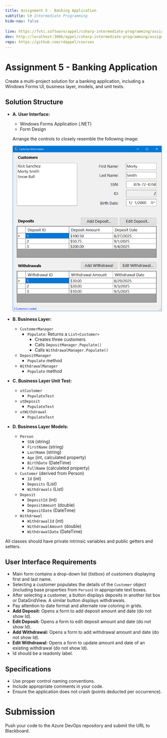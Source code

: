 ```yaml
---
title: Assignment 5 - Banking Application
subtitle: C# Intermediate Programming
hide-nav: false

live: https://fvtc.software/appel/csharp-intermediate-programming/assignments/banking-part1
dev: http://localhost:3006/appel/csharp-intermediate-programming/assignments/banking-part1
repo: https://github.com/rdappel/courses
---
```


# Assignment 5 - Banking Application

Create a multi-project solution for a banking application, including a Windows Forms UI, business layer, models, and unit tests.

## Solution Structure

- **A. User Interface:**
  - Windows Forms Application (.NET)
  - Form Design

  Arrange the controls to closely resemble the following image:

    ![Banking Application Layout](https://raw.githubusercontent.com/rdappel/courses/refs/heads/master/support-files/cs-intermed/banking1-running.png)

- **B. Business Layer:**
  - `CustomerManager`
    - `Populate`: Returns a `List<Customer>`
      - Creates three customers
      - Calls `DepositManager.Populate()`
      - Calls `WithdrawalManager.Populate()`
  - `DepositManager`
    - `Populate` method
  - `WithdrawalManager`
    - `Populate` method

- **C. Business Layer Unit Test:**
  - `utCustomer`
    - `PopulateTest`
  - `utDeposit`
    - `PopulateTest`
  - `utWithdrawal`
    - `PopulateTest`

- **D. Business Layer Models:**
  - `Person`
    - `SSN` (string)
    - `FirstName` (string)
    - `LastName` (string)
    - `Age` (int, calculated property)
    - `BirthDate` (DateTime)
    - `FullName` (calculated property)
  - `Customer` (derived from Person)
    - `Id` (int)
    - `Deposits` (List<Deposit>)
    - `Withdrawals` (List<Withdrawal>)
  - `Deposit`
    - `DepositId` (int)
    - `DepositAmount` (double)
    - `DepositDate` (DateTime)
  - `Withdrawal`
    - `WithdrawalId` (int)
    - `WithdrawalAmount` (double)
    - `WithdrawalDate` (DateTime)

All classes should have private intrinsic variables and public getters and setters.

## User Interface Requirements

- Main form contains a drop-down list (listbox) of customers displaying first and last name.
- Selecting a customer populates the details of the `Customer` object (including base properties from `Person`) in appropriate text boxes.
- After selecting a customer, a button displays deposits in another list box or DataGridView. A similar button displays withdrawals.
- Pay attention to date format and alternate row coloring in grids.
- **Add Deposit:** Opens a form to add deposit amount and date (do not show Id).
- **Edit Deposit:** Opens a form to edit deposit amount and date (do not show Id).
- **Add Withdrawal:** Opens a form to add withdrawal amount and date (do not show Id).
- **Edit Withdrawal:** Opens a form to update amount and date of an existing withdrawal (do not show Id).
- Id should be a readonly label.

## Specifications

- Use proper control naming conventions.
- Include appropriate comments in your code.
- Ensure the application does not crash (points deducted per occurrence).

# Submission

Push your code to the Azure DevOps repository and submit the URL to Blackboard.

